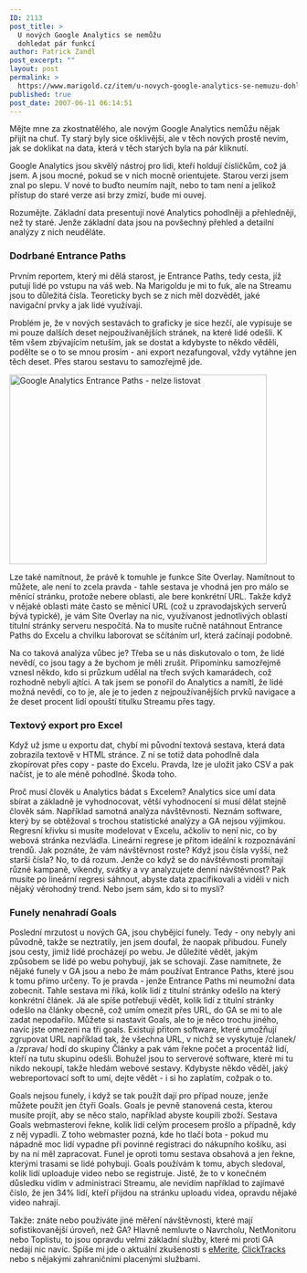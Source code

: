 ```yaml
---
ID: 2113
post_title: >
  U nových Google Analytics se nemůžu
  dohledat pár funkcí
author: Patrick Zandl
post_excerpt: ""
layout: post
permalink: >
  https://www.marigold.cz/item/u-novych-google-analytics-se-nemuzu-dohledat-par-funkci
published: true
post_date: 2007-06-11 06:14:51
---
```

Mějte mne za zkostnatělého, ale novým Google Analytics nemůžu nějak přijít na chuť. Ty starý byly sice ošklivější, ale v těch nových prostě nevím, jak se doklikat na data, která v těch starých byla na pár kliknutí. 

Google Analytics jsou skvělý nástroj pro lidi, kteří holdují číslíčkům, což já jsem. A jsou mocné, pokud se v nich mocně orientujete. Starou verzi jsem znal po slepu. V nové to buďto neumím najít, nebo to tam není a jelikož přístup do staré verze asi brzy zmizí, bude mi ouvej. 

Rozumějte. Základní data presentují nové Analytics pohodlněji a přehledněji, než ty staré. Jenže základní data jsou na povšechný přehled a detailní analýzy z nich neuděláte. 

<h3>Dodrbané Entrance Paths</h3>
Prvním reportem, který mi dělá starost, je Entrance Paths, tedy cesta, jíž putují lidé po vstupu na váš web. Na Marigoldu je mi to fuk, ale na Streamu jsou to důležitá čísla. Teoreticky bych se z nich měl dozvědět, jaké navigační prvky a jak lidé využívají. 
<!--more-->

Problém je, že v nových sestavách to graficky je sice hezčí, ale vypisuje se mi pouze dalších deset nejpoužívanějších stránek,  na které lidé odešli. K těm všem zbývajícím netuším, jak se dostat a kdybyste to někdo věděli, podělte  se o to se mnou prosím - ani export nezafungoval, vždy vytáhne jen těch deset. Přes starou sestavu to samozřejmě jde. 

<a href="http://www.marigold.cz/wp-content/google-analytics.png"><img src="http://www.marigold.cz/wp-content/_google-analytics.png" width="450" height="332" alt="Google Analytics Entrance Paths - nelze listovat" title="Google Analytics Entrance Paths - nelze listovat"  /></a>

Lze také namítnout, že právě k tomuhle je funkce Site Overlay. Namítnout to můžete, ale není to zcela pravda - tahle sestava je vhodná jen pro málo se měnící stránku, protože nebere oblasti, ale bere konkrétní URL. Takže když v nějaké oblasti máte často se měnící URL (což u zpravodajských serverů bývá typické), je vám Site Overlay na nic, využívanost jednotlivých oblastí titulní stránky serveru nespočítá. Na to musíte ručně natáhnout Entrance Paths do Excelu a chvilku laborovat se sčítáním url, která začínají podobně. 

Na co taková analýza vůbec je? Třeba se u nás diskutovalo o tom, že lidé nevědí, co jsou tagy a že bychom je měli zrušit. Připomínku samozřejmě vznesl někdo, kdo si průzkum udělal na třech svých kamarádech, což rozhodně nebyli ajtíci. A tak jsem se ponořil do Analytics a namítl, že lidé možná nevědí, co to je, ale je to jeden z nejpoužívanějších prvků navigace a že deset procent lidí opouští titulku Streamu přes tagy.  

<h3>Textový export pro Excel</h3>

Když už jsme u exportu dat, chybí mi původní textová sestava, která data zobrazila textově v HTML stránce. Z ní se totiž data pohodlně dala zkopírovat přes copy - paste do Excelu. Pravda, lze je uložit jako CSV a pak načíst, je to ale méně pohodlné. Škoda toho.

Proč musí člověk u Analytics bádat s Excelem? Analytics sice umí data sbírat a základně je vyhodnocovat, větší vyhodnocení si musí dělat stejně člověk sám. Například samotná analýza návštěvnosti. Neznám software, který by se obtěžoval s trochou statistické analýzy a GA nejsou výjimkou. Regresní křivku si musíte modelovat v Excelu, ačkoliv to není nic, co by webová stránka nezvládla. Lineární regrese je přitom ideální k rozpoznávání trendů. Jak poznáte, že vám návštěvnost roste? Když jsou čísla vyšší, než starší čísla? No, to dá rozum. Jenže co když se do návštěvnosti promítají různé kampaně, víkendy, svátky a vy analyzujete denní návštěvnost? Pak musíte po lineární regresi sáhnout, abyste data zpacifikovali a viděli v nich nějaký věrohodný trend. Nebo jsem sám, kdo si to myslí?

<h3>Funely nenahradí Goals</h3>

Poslední mrzutost u nových GA, jsou chybějící funely. Tedy - ony nebyly ani původně, takže se neztratily, jen jsem doufal, že naopak přibudou. Funely jsou cesty, jimiž lidé procházejí po webu. Je důležité vědět, jakým způsobem se lidé po webu pohybují, jak se schovají. Zase namítnete, že nějaké funely v GA jsou a nebo že mám používat Entrance Paths, které jsou k tomu přímo určeny. To je pravda - jenže Entrance Paths mi neumožní data zobecnit. Tahle sestava mi říká, kolik lidí z titulní stránky odešlo na který konkrétní článek. Já ale spíše potřebuji vědět, kolik lidí z titulní stránky odešlo na články obecně, což umím omezit přes URL, do GA se mi to ale zadat nepodařilo. Můžete si nastavit Goals, ale to je něco trochu jiného, navíc jste omezeni na tři goals. Existují přitom software, které umožňují zgrupovat URL například tak, že všechna URL, v nichž se vyskytuje /clanek/ a /zprava/ hodí do skupiny Články a pak vám řekne počet a procentáž lidí, kteří na tutu skupinu odešli. Bohužel jsou to serverové software, které mi tu nikdo nekoupí, takže hledám webové sestavy. Kdybyste někdo věděl, jaký webreportovací soft to umí, dejte vědět - i si ho zaplatím, cožpak o to. 

Goals nejsou funely, i když se tak použít dají pro případ nouze, jenže můžete použít jen čtyři Goals. Goals je pevně stanovená cesta, kterou musíte projít, aby se něco stalo, například abyste koupili zboží. Sestava Goals webmasterovi řekne, kolik lidí celým procesem prošlo a případně, kdy z něj vypadli. Z toho webmaster pozná, kde ho tlačí bota - pokud mu nápadně moc lidí vypadne při povinné registraci do nákupního košíku, asi by na ní měl zapracovat. Funel je oproti tomu sestava obsahová a jen řekne, kterými trasami se lidé pohybují. Goals používám k tomu, abych sledoval, kolik lidí uploaduje video nebo se registruje. Jistě, že to v konečném důsledku vidím v administraci Streamu, ale nevidím například to zajímavé číslo, že jen 34% lidí, kteří přijdou na stránku uploadu videa, opravdu nějaké video nahrají. 

Takže: znáte nebo používáte jiné měření návštěvnosti, které mají sofistikovanější úroveň, než GA? Hlavně nemluvte o Navrcholu, NetMonitoru nebo Toplistu, to jsou opravdu velmi základní služby, které mi proti GA nedají nic navíc. Spíše mi jde o aktuální zkušenosti s <a href="http://www.emerite.cz">eMerite</a>, <a href="http://www.clicktracks.cz/">ClickTracks</a> nebo s nějakými zahraničními placenými službami.